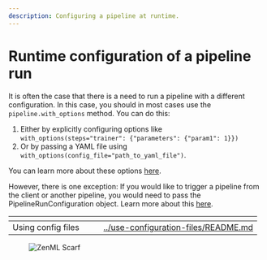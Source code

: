 ```yaml
---
description: Configuring a pipeline at runtime.
---
```


# Runtime configuration of a pipeline run

It is often the case that there is a need to run a pipeline with a different configuration.
In this case, you should in most cases use the `pipeline.with_options` method.  You can do
this:

1. Either by explicitly configuring options like `with_options(steps="trainer": {"parameters": {"param1": 1}})`
2. Or by passing a YAML file using `with_options(config_file="path_to_yaml_file")`.

You can learn more about these options [here](../use-configuration-files/README.md).

However, there is one exception: If you would like to trigger a pipeline from the client
or another pipeline, you would need to pass the PipelineRunConfiguration object.
Learn more about this [here](../trigger-pipelines/trigger-a-pipeline-from-another.md).

<table data-view="cards"><thead><tr><th></th><th></th><th></th><th data-hidden data-card-target data-type="content-ref"></th></tr></thead><tbody><tr><td>Using config files</td><td></td><td></td><td><a href="../use-configuration-files/README.md">../use-configuration-files/README.md</a></td></tr></tbody></table>

<!-- For scarf -->
<figure><img alt="ZenML Scarf" referrerpolicy="no-referrer-when-downgrade" src="https://static.scarf.sh/a.png?x-pxid=f0b4f458-0a54-4fcd-aa95-d5ee424815bc" /></figure>